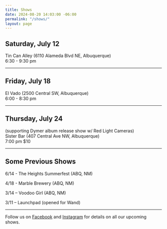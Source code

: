 ```yaml
---
title: Shows
date: 2024-08-20 14:03:00 -06:00
permalink: "/shows/"
layout: page
---
```


## Saturday, July 12
Tin Can Alley (6110 Alameda Blvd NE, Albuquerque) <br/>
6:30 - 9:30 pm

---

## Friday, July 18
El Vado (2500 Central SW, Albuquerque) <br/>
6:00 - 8:30 pm

---

## Thursday, July 24
(supporting Dymer album release show w/ Red Light Cameras)<br/>
Sister Bar (407 Central Ave NW, Albuquerque)<br/>
7:00 pm   $10

<!--Check back soon for more shows and dates. ✌️-->

---

## Some Previous Shows

6/14 - The Heights Summerfest (ABQ, NM) 

4/18 - Marble Brewery (ABQ, NM)

3/14 – Voodoo Girl (ABQ, NM)

3/11 – Launchpad (opened for Wand)

---

<p class="lead">Follow us on <a href="https://www.facebook.com/TheOrdinaryThingsband/">Facebook</a> and <a href="https://www.instagram.com/ordinarythingsband18/">Instagram</a> for details on all our upcoming shows.</p>
